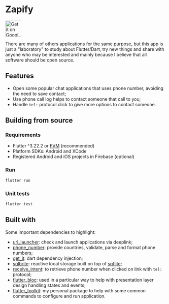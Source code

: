 # Zapify

<div>
    <a href='https://play.google.com/store/apps/details?id=com.zapfy.app&pcampaignid=pcampaignidMKT-Other-global-all-co-prtnr-py-PartBadge-Mar2515-1'><img alt='Get it on Google Play' src='https://play.google.com/intl/en_us/badges/static/images/badges/en_badge_web_generic.png' style="height: 50px" align="center"/></a> <!-- <a href="[store-link]?itsct=apps_box_badge&amp;itscg=30200"><img src="https://tools.applemediaservices.com/api/badges/download-on-the-app-store/black/en?size=250x83&amp;releaseDate=1627171200?h=cffe6c4b48ab6dc75dbc0f04b34de8c2" alt="Download on the App Store" style="height: 39px" align="center"></a> -->
</div>

There are many of others applications for the same purpose, but this app is just a "laboratory" to study about Flutter/Dart, try new things and share with anyone who may be interested and mainly because I believe that all software should be open source.

## Features

- Open some popular chat applications that uses phone number, avoiding the need to save contact;
- Use phone call log helps to contact someone that call to you;
- Handle `tel:` protocol click to give more options to contact someone.

<!-- TODO: add some screenshots -->

## Building from source

### Requirements

- Flutter ^3.22.2 or [FVM](https://fvm.app/) (recommended)
- Platform SDKs: Android and XCode
- Registered Android and iOS projects in Firebase (optional)

### Run

```bash
flutter run
```

### Unit tests

```bash
flutter test
```

## Built with

Some important dependencies to highlight:

- [url_launcher](https://pub.dev/packages/url_launcher): check and launch applications via deeplink;
- [phone_number](https://pub.dev/packages/phone_number): provide countries, validate, parse and format phone numbers;
- [get_it](https://pub.dev/packages/get_it): dart dependency injection;
- [sqlbrite](https://pub.dev/packages/sqlbrite): reactive local storage built on top of [sqflite](https://pub.dev/packages/sqflite);
- [receive_intent](https://pub.dev/packages/receive_intent): to retrieve phone number when clicked on link with `tel:` protocol;
- [flutter_bloc](https://pub.dev/packages/flutter_bloc): used in a particular way to help with presentation layer design handling states and events;
- [flutter_toolkit](https://github.com/pedrox-hs/flutter_packages/tree/main/flutter_toolkit): my personal package to help with some common commands to configure and run application.
